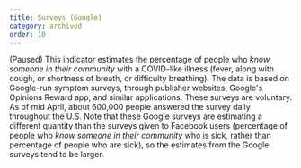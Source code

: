 ```yaml
---
title: Surveys (Google)
category: archived
order: 10
---
```


(Paused) This indicator estimates the percentage of people who *know someone in their community* with a COVID-like illness (fever, along with cough, or shortness of breath, or difficulty breathing). The data is based on Google-run symptom surveys, through publisher websites, Google's Opinions Reward app, and similar applications. These surveys are voluntary.  As of mid April, about 600,000 people answered the survey daily throughout the U.S.  Note that these Google surveys are estimating a different quantity than the surveys given to Facebook users (percentage of people who *know someone in their community* who is sick, rather than percentage of people who are sick), so the estimates from the Google surveys tend to be larger.